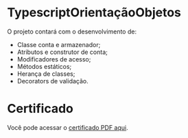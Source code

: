 # TypescriptOrientaçãoObjetos

O projeto contará com o desenvolvimento de:

- Classe conta e armazenador;
- Atributos e construtor de conta;
- Modificadores de acesso;
- Métodos estáticos;
- Herança de classes;
- Decorators de validação.

# Certificado

Você pode acessar o [certificado PDF aqui](certificado.pdf).


